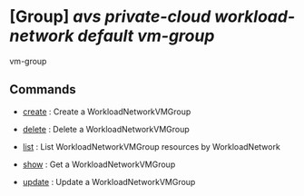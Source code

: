 # [Group] _avs private-cloud workload-network default vm-group_

vm-group

## Commands

- [create](/Commands/avs/private-cloud/workload-network/default/vm-group/_create.md)
: Create a WorkloadNetworkVMGroup

- [delete](/Commands/avs/private-cloud/workload-network/default/vm-group/_delete.md)
: Delete a WorkloadNetworkVMGroup

- [list](/Commands/avs/private-cloud/workload-network/default/vm-group/_list.md)
: List WorkloadNetworkVMGroup resources by WorkloadNetwork

- [show](/Commands/avs/private-cloud/workload-network/default/vm-group/_show.md)
: Get a WorkloadNetworkVMGroup

- [update](/Commands/avs/private-cloud/workload-network/default/vm-group/_update.md)
: Update a WorkloadNetworkVMGroup
